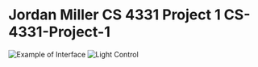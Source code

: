 # Jordan Miller CS 4331 Project 1 CS-4331-Project-1

![Example of Interface](https://media.giphy.com/media/S4lxEX0WAbmnVgKqv8/giphy.gif)
![Light Control](https://i.imgur.com/FMyTK9C.gif)
